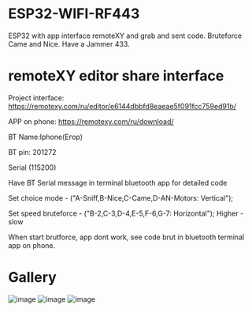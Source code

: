 # ESP32-WIFI-RF443
ESP32 with app interface remoteXY and grab and sent code. Bruteforce Came and Nice. Have a Jammer 433.
# remoteXY editor share interface
Project interface: https://remotexy.com/ru/editor/e6144dbbfd8eaeae5f091fcc759ed91b/

APP on phone: https://remotexy.com/ru/download/

BT Name:Iphone(Егор)

BT pin: 201272

Serial (115200)

Have BT Serial message in terminal bluetooth app for detailed code

Set choice mode - ("A-Sniff,B-Nice,C-Came,D-AN-Motors: Vertical"); 

Set speed bruteforce - ("B-2,C-3,D-4,E-5,F-6,G-7: Horizontal"); Higher - slow

When start brutforce, app dont work, see code brut in bluetooth terminal app on phone.
# Gallery
![image](https://github.com/danya201272/ESP32-WIFI-RF443/assets/36302863/7e077796-9fe4-49f7-bda6-f639aed3240f)
![image](https://github.com/danya201272/ESP32-WIFI-RF443/assets/36302863/2c8921cb-82dd-4dde-a16b-2b0e51b48dd7)
![image](https://github.com/danya201272/ESP32-WIFI-RF443/assets/36302863/e072969e-02dd-478c-9e48-cd535584f92b)
